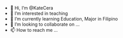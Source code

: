 - 👋 Hi, I’m @KateCera
- 👀 I’m interested in teaching
- 🌱 I’m currently learning Education, Major in Filipino
- 💞️ I’m looking to collaborate on ...
- 📫 How to reach me ...

<!---
KateCera/KateCera is a ✨ special ✨ repository because its `README.md` (this file) appears on your GitHub profile.
You can click the Preview link to take a look at your changes.
--->
